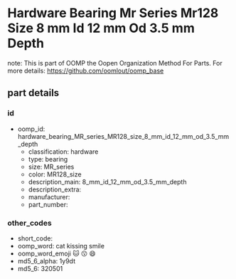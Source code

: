 # Hardware Bearing Mr Series Mr128 Size 8 mm Id 12 mm Od 3.5 mm Depth  

note: This is part of OOMP the Oopen Organization Method For Parts. For more details: https://github.com/oomlout/oomp_base

##  part details





### id
* oomp_id: hardware_bearing_MR_series_MR128_size_8_mm_id_12_mm_od_3.5_mm_depth
  * classification: hardware
  * type: bearing
  * size: MR_series
  * color: MR128_size
  * description_main: 8_mm_id_12_mm_od_3.5_mm_depth
  * description_extra: 
  * manufacturer: 
  * part_number: 

### other_codes
* short_code: 
* oomp_word: cat kissing smile
* oomp_word_emoji :cat: :kissing: :smile:
* md5_6_alpha: 1y9dt
* md5_6: 320501